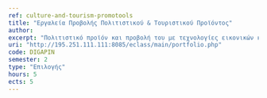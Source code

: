 ```yaml
---
ref: culture-and-tourism-promotools
title: "Εργαλεία Προβολής Πολιτιστικού & Τουριστικού Προϊόντος"
author: 
excerpt: "Πολιτιστικό προϊόν και προβολή του με τεχνολογίες εικονικών κόσμων. Σχεδίαση και ανάπτυξη εφαρμογών εικονικών κόσμων πολιτιστικής και περιβαλλοντικής προβολής. Διάδραση, ρεαλισμός και εμβύθιση σε εφαρμογές πολιτιστικής και περιβαλλοντικής ανάδειξης. Ανοικτή Καινοτομία και Τουρισμός. Online marketing τουριστικών προορισμών. Online συστήματα εμπειριών. Αξιοποίηση κοινωνικών μέσων προβολής και δικτύωσης στον τουρισμό. "
uri: "http://195.251.111.111:8085/eclass/main/portfolio.php"
code: DIGAPIN
semester: 2
type: "Επιλογής"
hours: 5
ects: 5
---
```

